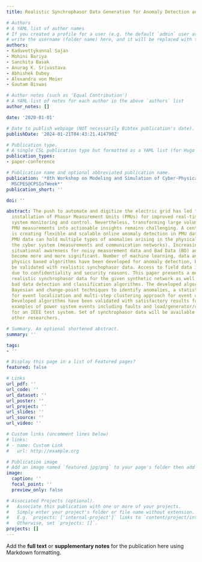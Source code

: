 ```yaml
---
title: Realistic Synchrophasor Data Generation for Anomaly Detection and Event Classification

# Authors
# A YAML list of author names
# If you created a profile for a user (e.g. the default `admin` user at `content/authors/admin/`), 
# write the username (folder name) here, and it will be replaced with their full name and linked to their profile.
authors:
- Kaduvettykunnal Sajan
- Mohini Bariya
- Sanchita Basak
- Anurag K. Srivastava
- Abhishek Dubey
- Alexandra von Meier
- Gautam Biswas

# Author notes (such as 'Equal Contribution')
# A YAML list of notes for each author in the above `authors` list
author_notes: []

date: '2020-01-01'

# Date to publish webpage (NOT necessarily Bibtex publication's date).
publishDate: '2024-01-21T04:43:21.414790Z'

# Publication type.
# A single CSL publication type but formatted as a YAML list (for Hugo requirements).
publication_types:
- paper-conference

# Publication name and optional abbreviated publication name.
publication: '*8th Workshop on Modeling and Simulation of Cyber-Physical Energy Systems,
  MSCPES@CPSIoTWeek*'
publication_short: ''

doi: ''

abstract: The push to automate and digitize the electric grid has led to widespread
  installation of Phasor Measurement Units (PMUs) for improved real-time wide-area
  system monitoring and control. Nevertheless, transforming large volumes of highresolution
  PMU measurements into actionable insights remains challenging. A central challenge
  is creating flexible and scalable online anomaly detection in PMU data streams.
  PMU data can hold multiple types of anomalies arising in the physical system or
  the cyber system (measurements and communication networks). Increasing the grid
  situational awareness for noisy measurement data and Bad Data (BD) anomalies has
  become more and more significant. Number of machine learning, data analytics and
  physics based algorithms have been developed for anomaly detection, but need to
  be validated with realistic synchophasor data. Access to field data is very challenging
  due to confidentiality and security reasons. This paper presents a method for generating
  realistic synchrophasor data for the given synthetic network as well as event and
  bad data detection and classification algorithms. The developed algorithms include
  Bayesian and change-point techniques to identify anomalies, a statistical approach
  for event localization and multi-step clustering approach for event classification.
  Developed algorithms have been validated with satisfactory results for multiple
  examples of power system events including faults and load/generator/capacitor variations/switching
  for an IEEE test system. Set of synchrophasor data will be available publicly for
  other researchers.

# Summary. An optional shortened abstract.
summary: ''

tags:
- ''

# Display this page in a list of Featured pages?
featured: false

# Links
url_pdf: ''
url_code: ''
url_dataset: ''
url_poster: ''
url_project: ''
url_slides: ''
url_source: ''
url_video: ''

# Custom links (uncomment lines below)
# links:
# - name: Custom Link
#   url: http://example.org

# Publication image
# Add an image named `featured.jpg/png` to your page's folder then add a caption below.
image:
  caption: ''
  focal_point: ''
  preview_only: false

# Associated Projects (optional).
#   Associate this publication with one or more of your projects.
#   Simply enter your project's folder or file name without extension.
#   E.g. `projects: ['internal-project']` links to `content/project/internal-project/index.md`.
#   Otherwise, set `projects: []`.
projects: []
---
```


Add the **full text** or **supplementary notes** for the publication here using Markdown formatting.
